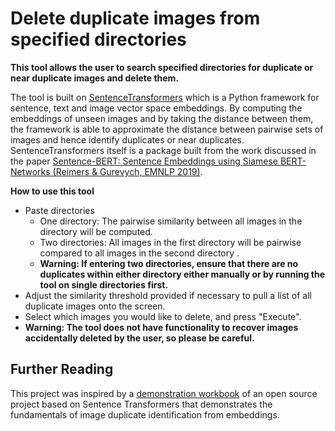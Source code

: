 # Delete duplicate images from specified directories

**This tool allows the user to search specified directories for duplicate or near duplicate images and delete them.**

The tool is built on [SentenceTransformers](https://www.sbert.net/) which is a Python framework for sentence, text and image vector space embeddings. By computing the embeddings of unseen images and by taking the distance between them, the framework is able to approximate the distance between pairwise sets of images and hence identify duplicates or near duplicates. SentenceTransformers itself is a package built from the work discussed in the paper [Sentence-BERT: Sentence Embeddings using Siamese BERT-Networks (Reimers & Gurevych, EMNLP 2019)](https://arxiv.org/pdf/1908.10084.pdf).

**How to use this tool**

- Paste directories
  - One directory: The pairwise similarity between all images in the directory will be computed.
  - Two directories: All images in the first directory will be pairwise compared to all images in the second directory .
  - **Warning: If entering two directories, ensure that there are no duplicates within either directory either manually or by running the tool on single directories first.**
- Adjust the similarity threshold provided if necessary to pull a list of all duplicate images onto the screen.
- Select which images you would like to delete, and press "Execute". 
- **Warning: The tool does not have functionality to recover images accidentally deleted by the user, so please be careful.**

## Further Reading

This project was inspired by a [demonstration workbook](https://github.com/UKPLab/sentence-transformers/blob/master/examples/applications/image-search/Image_Duplicates.ipynb) of an open source project based on Sentence Transformers that demonstrates the fundamentals of image duplicate identification from embeddings.
